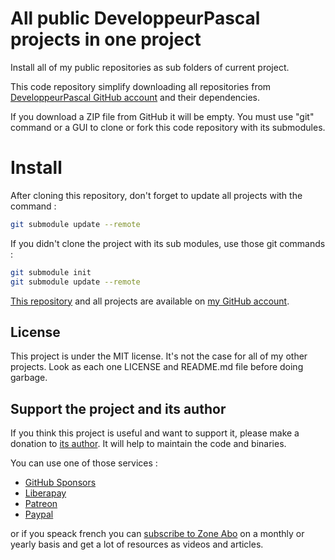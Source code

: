 # All public DeveloppeurPascal projects in one project

Install all of my public repositories as sub folders of current project.

This code repository simplify downloading all repositories from [DeveloppeurPascal GitHub account](https://github.com/DeveloppeurPascal) and their dependencies.

If you download a ZIP file from GitHub it will be empty. You must use "git" command or a GUI to clone or fork this code repository with its submodules.

# Install

After cloning this repository, don't forget to update all projects with the command :

```bash
git submodule update --remote
```

If you didn't clone the project with its sub modules, use those git commands : 

```bash
git submodule init
git submodule update --remote
```

[This repository](https://github.com/DeveloppeurPascal/_AllProjects) and all projects are available on [my GitHub account](https://github.com/DeveloppeurPascal).

## License

This project is under the MIT license. It's not the case for all of my other projects. Look as each one LICENSE and README.md file before doing garbage.

## Support the project and its author

If you think this project is useful and want to support it, please make a donation to [its author](https://github.com/DeveloppeurPascal). It will help to maintain the code and binaries.

You can use one of those services :

* [GitHub Sponsors](https://github.com/sponsors/DeveloppeurPascal)
* [Liberapay](https://liberapay.com/PatrickPremartin)
* [Patreon](https://www.patreon.com/patrickpremartin)
* [Paypal](https://www.paypal.com/paypalme/patrickpremartin)

or if you speack french you can [subscribe to Zone Abo](https://zone-abo.fr/nos-abonnements.php) on a monthly or yearly basis and get a lot of resources as videos and articles.
